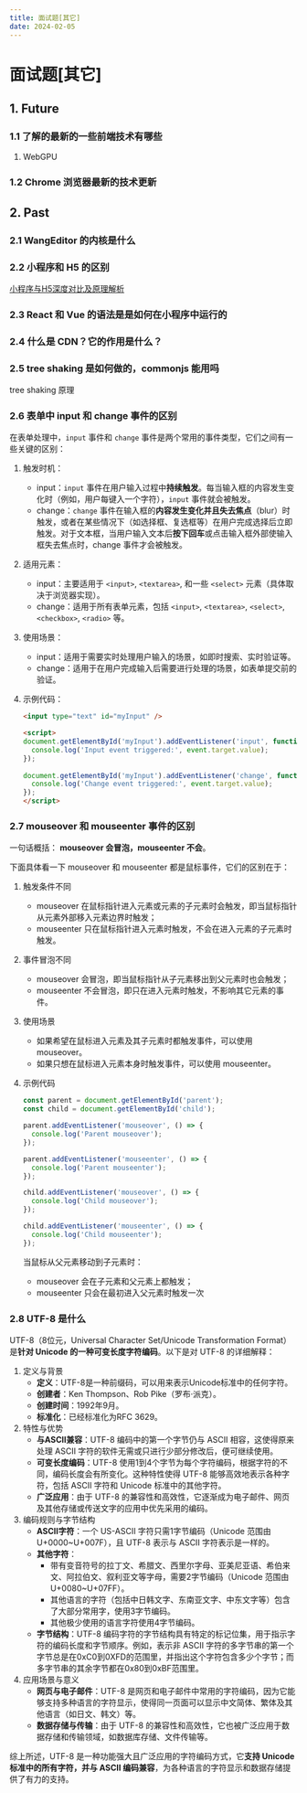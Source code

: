 ```yaml
---
title: 面试题[其它]
date: 2024-02-05
---
```


# 面试题[其它]



## 1. Future

### 1.1 了解的最新的一些前端技术有哪些

1. WebGPU



### 1.2 Chrome 浏览器最新的技术更新



## 2. Past

### 2.1 WangEditor 的内核是什么





### 2.2 小程序和 H5 的区别

[小程序与H5深度对比及原理解析](https://juejin.cn/post/7239336033367277629)



### 2.3 React 和 Vue 的语法是是如何在小程序中运行的





### 2.4 什么是 CDN？它的作用是什么？





### 2.5 tree shaking 是如何做的，commonjs 能用吗

tree shaking 原理



### 2.6 表单中 input 和 change 事件的区别

在表单处理中，`input` 事件和 `change` 事件是两个常用的事件类型，它们之间有一些关键的区别：

1. 触发时机：

   - input：`input` 事件在用户输入过程中**持续触发**。每当输入框的内容发生变化时（例如，用户每键入一个字符），`input` 事件就会被触发。
   - change：`change` 事件在输入框的**内容发生变化并且失去焦点**（blur）时触发，或者在某些情况下（如选择框、复选框等）在用户完成选择后立即触发。对于文本框，当用户输入文本后**按下回车**或点击输入框外部使输入框失去焦点时，change 事件才会被触发。

2. 适用元素：

   - input：主要适用于 `<input>`, `<textarea>`, 和一些 `<select>` 元素（具体取决于浏览器实现）。
   - change：适用于所有表单元素，包括 `<input>`, `<textarea>`, `<select>`, `<checkbox>`, `<radio>` 等。

3. 使用场景：

   - input：适用于需要实时处理用户输入的场景，如即时搜索、实时验证等。
   - change：适用于在用户完成输入后需要进行处理的场景，如表单提交前的验证。

4. 示例代码：

   ```html
   <input type="text" id="myInput" />
   
   <script>  
   document.getElementById('myInput').addEventListener('input', function(event) {  
     console.log('Input event triggered:', event.target.value);  
   });
       
   document.getElementById('myInput').addEventListener('change', function(event) {  
     console.log('Change event triggered:', event.target.value);  
   });
   </script>
   ```



### 2.7 mouseover 和 mouseenter 事件的区别

一句话概括： **mouseover 会冒泡，mouseenter 不会**。

下面具体看一下 mouseover 和 mouseenter 都是鼠标事件，它们的区别在于：

1. 触发条件不同

   - mouseover 在鼠标指针进入元素或元素的子元素时会触发，即当鼠标指针从元素外部移入元素边界时触发；
   - mouseenter 只在鼠标指针进入元素时触发，不会在进入元素的子元素时触发。

2. 事件冒泡不同

   - mouseover 会冒泡，即当鼠标指针从子元素移出到父元素时也会触发；
   - mouseenter 不会冒泡，即只在进入元素时触发，不影响其它元素的事件。

3. 使用场景

   - 如果希望在鼠标进入元素及其子元素时都触发事件，可以使用 mouseover。
   - 如果只想在鼠标进入元素本身时触发事件，可以使用 mouseenter。

4. 示例代码

   ```javascript
   const parent = document.getElementById('parent');
   const child = document.getElementById('child');
   
   parent.addEventListener('mouseover', () => {
     console.log('Parent mouseover');
   });
   
   parent.addEventListener('mouseenter', () => {
     console.log('Parent mouseenter');
   });
   
   child.addEventListener('mouseover', () => {
     console.log('Child mouseover');
   });
   
   child.addEventListener('mouseenter', () => {
     console.log('Child mouseenter');
   });
   ```

   当鼠标从父元素移动到子元素时：

   - mouseover 会在子元素和父元素上都触发；
   - mouseenter 只会在最初进入父元素时触发一次



### 2.8 UTF-8 是什么

UTF-8（8位元，Universal Character Set/Unicode Transformation Format）是**针对 Unicode 的一种可变长度字符编码**。以下是对 UTF-8 的详细解释：

1. 定义与背景
   - **定义**：UTF-8是一种前缀码，可以用来表示Unicode标准中的任何字符。
   - **创建者**：Ken Thompson、Rob Pike（罗布·派克）。
   - **创建时间**：1992年9月。
   - **标准化**：已经标准化为RFC 3629。
2. 特性与优势
   - **与ASCII兼容**：UTF-8 编码中的第一个字节仍与 ASCII 相容，这使得原来处理 ASCII 字符的软件无需或只进行少部分修改后，便可继续使用。
   - **可变长度编码**：UTF-8 使用1到4个字节为每个字符编码，根据字符的不同，编码长度会有所变化。这种特性使得 UTF-8 能够高效地表示各种字符，包括 ASCII 字符和 Unicode 标准中的其他字符。
   - **广泛应用**：由于 UTF-8 的兼容性和高效性，它逐渐成为电子邮件、网页及其他存储或传送文字的应用中优先采用的编码。
3. 编码规则与字节结构
   - **ASCII字符**：一个 US-ASCII 字符只需1字节编码（Unicode 范围由U+0000~U+007F），且 UTF-8 表示与 ASCII 字符表示是一样的。
   - **其他字符**：
     - 带有变音符号的拉丁文、希腊文、西里尔字母、亚美尼亚语、希伯来文、阿拉伯文、叙利亚文等字母，需要2字节编码（Unicode 范围由 U+0080~U+07FF）。
     - 其他语言的字符（包括中日韩文字、东南亚文字、中东文字等）包含了大部分常用字，使用3字节编码。
     - 其他极少使用的语言字符使用4字节编码。
   - **字节结构**：UTF-8 编码字符的字节结构具有特定的标记位集，用于指示字符的编码长度和字节顺序。例如，表示非 ASCII 字符的多字节串的第一个字节总是在0xC0到0XFD的范围里，并指出这个字符包含多少个字节；而多字节串的其余字节都在0x80到0xBF范围里。
4. 应用场景与意义
   - **网页与电子邮件**：UTF-8 是网页和电子邮件中常用的字符编码，因为它能够支持多种语言的字符显示，使得同一页面可以显示中文简体、繁体及其他语言（如日文、韩文）等。
   - **数据存储与传输**：由于 UTF-8 的兼容性和高效性，它也被广泛应用于数据存储和传输领域，如数据库存储、文件传输等。

综上所述，UTF-8 是一种功能强大且广泛应用的字符编码方式，它**支持 Unicode 标准中的所有字符，并与 ASCII 编码兼容**，为各种语言的字符显示和数据存储提供了有力的支持。



